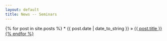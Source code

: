 ```yaml
---
layout: default
title: News -- Seminars 
---
```

    
{% for post in site.posts %}
    * {{ post.date | date_to_string }}</span> » <a href="{{ post.url }}" title="{{ post.title }}">{{ post.title }}
{% endfor %}


	
